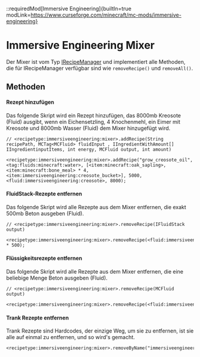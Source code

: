 ::requiredMod[Immersive Engineering]{builtIn=true modLink=https://www.curseforge.com/minecraft/mc-mods/immersive-engineering}

# Immersive Engineering Mixer

Der Mixer ist vom Typ [IRecipeManager](/vanilla/api/managers/IRecipeManager) und implementiert alle Methoden, die für IRecipeManager verfügbar sind wie `removeRecipe()` und `removeAll()`.

## Methoden

#### Rezept hinzufügen

Das folgende Skript wird ein Rezept hinzufügen, das 8000mb Kreosote (Fluid) ausgibt, wenn ein Eichensetzling, 4 Knochenmehl, ein Eimer mit Kreosote und 8000mb Wasser (Fluid) dem Mixer hinzugefügt wird.

```zenscript
// <recipetype:immersiveengineering:mixer>.addRecipe(String recipePath, MCTag<MCFluid> fluidInput , IIngredientWithAmount[] IIngredientinputItems, int energy, MCFluid output, int amount)

<recipetype:immersiveengineering:mixer>.addRecipe("grow_creosote_oil", <tag:fluids:minecraft:water>, [<item:minecraft:oak_sapling>, <item:minecraft:bone_meal> * 4, <item:immersiveengineering:creosote_bucket>], 5000, <fluid:immersiveengineering:creosote>, 8000);
```

#### FluidStack-Rezepte entfernen

Das folgende Skript wird alle Rezepte aus dem Mixer entfernen, die exakt 500mb Beton ausgeben (Fluid).

```zenscript
// <recipetype:immersiveengineering:mixer>.removeRecipe(IFluidStack output)

<recipetype:immersiveengineering:mixer>.removeRecipe(<fluid:immersiveengineering:concrete> * 500);
```

#### Flüssigkeitsrezepte entfernen

Das folgende Skript wird alle Rezepte aus dem Mixer entfernen, die eine beliebige Menge Beton ausgeben (Fluid).

```zenscript
// <recipetype:immersiveengineering:mixer>.removeRecipe(MCFluid output)

<recipetype:immersiveengineering:mixer>.removeRecipe(<fluid:immersiveengineering:concrete>.fluid);
```

#### Trank Rezepte entfernen

Trank Rezepte sind Hardcodes, der einzige Weg, um sie zu entfernen, ist sie alle auf einmal zu entfernen, und so wird's gemacht.

```zenscript
<recipetype:immersiveengineering:mixer>.removeByName("immersiveengineering:mixer_potion_list");
```